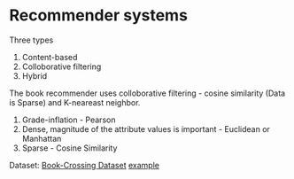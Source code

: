 # Recommender systems

Three types
1. Content-based
2. Colloborative filtering
3. Hybrid


The book recommender uses colloborative filtering - cosine similarity (Data is Sparse) and K-neareast neighbor.
1. Grade-inflation - Pearson
2. Dense, magnitude of the attribute values is important - Euclidean or Manhattan
3. Sparse - Cosine Similarity

Dataset: [Book-Crossing Dataset](http://www2.informatik.uni-freiburg.de/~cziegler/BX/)
<a href="http://www2.informatik.uni-freiburg.de/~cziegler/BX/" target="_blank">example</a>
